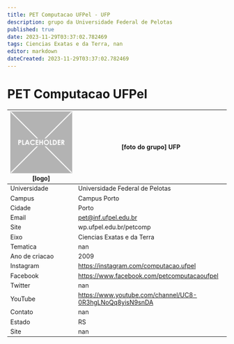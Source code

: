 ```yaml
---
title: PET Computacao UFPel - UFP
description: grupo da Universidade Federal de Pelotas
published: true
date: 2023-11-29T03:37:02.782469
tags: Ciencias Exatas e da Terra, nan
editor: markdown
dateCreated: 2023-11-29T03:37:02.782469
---
```


# PET Computacao UFPel


| ![placeholder.png](/placeholder.png) [logo] | [foto do grupo] UFP         |
| ------------------------------------------- | ------------------------------------------------- |
| Universidade                                | Universidade Federal de Pelotas      |
| Campus                                      | Campus Porto            |
| Cidade                                      | Porto             |
| Email                                       | pet@inf.ufpel.edu.br             |
| Site                                        | wp.ufpel.edu.br/petcomp              |
| Eixo                                        | Ciencias Exatas e da Terra              |
| Tematica                                    | nan          |
| Ano de criacao                              | 2009        |
| Instagram                                   | https://instagram.com/computacao.ufpel         |
| Facebook                                    | https://www.facebook.com/petcomputacaoufpel          |
| Twitter                                     | nan           |
| YouTube                                     | https://www.youtube.com/channel/UC8-0R3hgLNoQq8yisN9snDA           |
| Contato                                     | nan         |
| Estado                                      |  RS            |
| Site                                        | nan |
